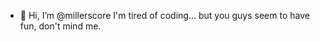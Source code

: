 - 👋 Hi, I’m @millerscore
I'm tired of coding... but you guys seem to have fun, don't mind me.

<!---
millerscore/millerscore is a ✨ special ✨ repository because its `README.md` (this file) appears on your GitHub profile.
You can click the Preview link to take a look at your changes.
--->

